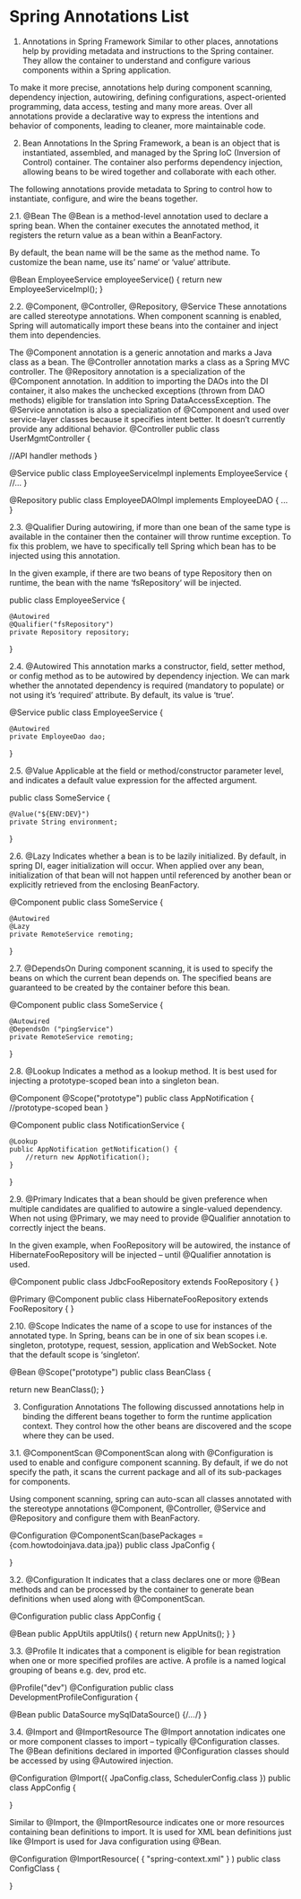 # Spring Annotations List

1. Annotations in Spring Framework
Similar to other places, annotations help by providing metadata and instructions to the Spring container. They allow the container to understand and configure various components within a Spring application.

To make it more precise, annotations help during component scanning, dependency injection, autowiring, defining configurations, aspect-oriented programming, data access, testing and many more areas. Over all annotations provide a declarative way to express the intentions and behavior of components, leading to cleaner, more maintainable code.

2. Bean Annotations
In the Spring Framework, a bean is an object that is instantiated, assembled, and managed by the Spring IoC (Inversion of Control) container. The container also performs dependency injection, allowing beans to be wired together and collaborate with each other.

The following annotations provide metadata to Spring to control how to instantiate, configure, and wire the beans together.

2.1. @Bean
The @Bean is a method-level annotation used to declare a spring bean. When the container executes the annotated method, it registers the return value as a bean within a BeanFactory.

By default, the bean name will be the same as the method name. To customize the bean name, use its’ name‘  or  ‘value‘ attribute.

@Bean
EmployeeService employeeService()
{
    return new EmployeeServiceImpl();
}

2.2. @Component, @Controller, @Repository, @Service
These annotations are called stereotype annotations. When component scanning is enabled, Spring will automatically import these beans into the container and inject them into dependencies.

The @Component annotation is a generic annotation and marks a Java class as a bean.
The @Controller annotation marks a class as a Spring MVC controller.
The @Repository annotation is a specialization of the @Component annotation. In addition to importing the DAOs into the DI container, it also makes the unchecked exceptions (thrown from DAO methods) eligible for translation into Spring DataAccessException.
The @Service annotation is also a specialization of @Component and used over service-layer classes because it specifies intent better. It doesn’t currently provide any additional behavior.
@Controller
public class UserMgmtController {

   //API handler methods
}

@Service
public class EmployeeServiceImpl inplements EmployeeService {
   //... 
}

@Repository
public class EmployeeDAOImpl implements EmployeeDAO {
    ...
}

2.3. @Qualifier
During autowiring, if more than one bean of the same type is available in the container then the container will throw runtime exception. To fix this problem, we have to specifically tell Spring which bean has to be injected using this annotation.

In the given example, if there are two beans of type Repository then on runtime, the bean with the name ‘fsRepository‘ will be injected.

public class EmployeeService {
 
    @Autowired
    @Qualifier("fsRepository")
    private Repository repository;
}

2.4. @Autowired
This annotation marks a constructor, field, setter method, or config method as to be autowired by dependency injection. We can mark whether the annotated dependency is required (mandatory to populate) or not using it’s ‘required’ attribute. By default, its value is ‘true’.

@Service
public class EmployeeService {
 
    @Autowired
    private EmployeeDao dao;
}

2.5. @Value
Applicable at the field or method/constructor parameter level, and indicates a default value expression for the affected argument.

public class SomeService {
 
    @Value("${ENV:DEV}")
    private String environment;
}

2.6. @Lazy
Indicates whether a bean is to be lazily initialized. By default, in spring DI, eager initialization will occur. When applied over any bean, initialization of that bean will not happen until referenced by another bean or explicitly retrieved from the enclosing BeanFactory.

@Component
public class SomeService {
 
    @Autowired
    @Lazy
    private RemoteService remoting;
}

2.7. @DependsOn
During component scanning, it is used to specify the beans on which the current bean depends on. The specified beans are guaranteed to be created by the container before this bean.

@Component
public class SomeService {
 
    @Autowired
    @DependsOn ("pingService")
    private RemoteService remoting;
}

2.8. @Lookup
Indicates a method as a lookup method. It is best used for injecting a prototype-scoped bean into a singleton bean.

@Component
@Scope("prototype")
public class AppNotification {
    //prototype-scoped bean
}
 
@Component
public class NotificationService {
 
    @Lookup
    public AppNotification getNotification() {
        //return new AppNotification();
    }
}

2.9. @Primary
Indicates that a bean should be given preference when multiple candidates are qualified to autowire a single-valued dependency. When not using @Primary, we may need to provide @Qualifier annotation to correctly inject the beans.

In the given example, when FooRepository will be autowired, the instance of HibernateFooRepository will be injected – until @Qualifier annotation is used.

@Component
public class JdbcFooRepository
  extends FooRepository {
}
 
@Primary
@Component
public class HibernateFooRepository
  extends FooRepository {
}

2.10. @Scope
Indicates the name of a scope to use for instances of the annotated type. In Spring, beans can be in one of six bean scopes i.e. singleton, prototype, request, session, application and WebSocket. Note that the default scope is ‘singleton‘.

@Bean
@Scope("prototype") 
public class BeanClass {

  return new BeanClass();
}

3. Configuration Annotations
The following discussed annotations help in binding the different beans together to form the runtime application context. They control how the other beans are discovered and the scope where they can be used.

3.1. @ComponentScan
@ComponentScan along with @Configuration is used to enable and configure component scanning. By default, if we do not specify the path, it scans the current package and all of its sub-packages for components.

Using component scanning, spring can auto-scan all classes annotated with the stereotype annotations @Component, @Controller, @Service and @Repository and configure them with BeanFactory.

@Configuration
@ComponentScan(basePackages = {com.howtodoinjava.data.jpa})
public class JpaConfig {
 
}

3.2. @Configuration
It indicates that a class declares one or more @Bean methods and can be processed by the container to generate bean definitions when used along with @ComponentScan.

@Configuration
public class AppConfig {
 
  @Bean
  public AppUtils appUtils()
  {
    return new AppUnits();
  }
}

3.3. @Profile
It indicates that a component is eligible for bean registration when one or more specified profiles are active. A profile is a named logical grouping of beans e.g. dev, prod etc.

@Profile("dev")
@Configuration
public class DevelopmentProfileConfiguration {

   @Bean
   public DataSource mySqlDataSource() {/*...*/}
}

3.4. @Import and @ImportResource
The @Import annotation indicates one or more component classes to import – typically @Configuration classes. The @Bean definitions declared in imported @Configuration classes should be accessed by using @Autowired injection.

@Configuration
@Import({ JpaConfig.class, SchedulerConfig.class })
public class AppConfig {
 
}

Similar to @Import, the @ImportResource indicates one or more resources containing bean definitions to import. It is used for XML bean definitions just like @Import is used for Java configuration using @Bean.

@Configuration
@ImportResource( { "spring-context.xml" } )
public class ConfigClass { 
 
}
